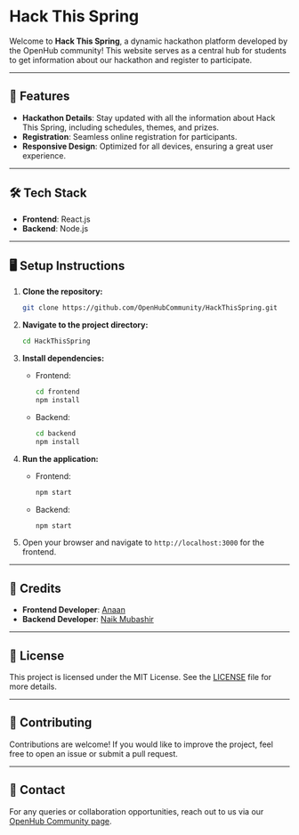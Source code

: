 # Hack This Spring

Welcome to **Hack This Spring**, a dynamic hackathon platform developed by the OpenHub community! This website serves as a central hub for students to get information about our hackathon and register to participate.

---

## 🚀 Features

- **Hackathon Details**: Stay updated with all the information about Hack This Spring, including schedules, themes, and prizes.
- **Registration**: Seamless online registration for participants.
- **Responsive Design**: Optimized for all devices, ensuring a great user experience.

---

## 🛠️ Tech Stack

- **Frontend**: React.js
- **Backend**: Node.js

---

## 🖥️ Setup Instructions

1. **Clone the repository:**
   ```bash
   git clone https://github.com/OpenHubCommunity/HackThisSpring.git
   ```

2. **Navigate to the project directory:**
   ```bash
   cd HackThisSpring
   ```

3. **Install dependencies:**
   - Frontend:
     ```bash
     cd frontend
     npm install
     ```
   - Backend:
     ```bash
     cd backend
     npm install
     ```

4. **Run the application:**
   - Frontend:
     ```bash
     npm start
     ```
   - Backend:
     ```bash
     npm start
     ```

5. Open your browser and navigate to `http://localhost:3000` for the frontend.

---

## 🌟 Credits

- **Frontend Developer**: [Anaan](https://github.com/Anan328)
- **Backend Developer**: [Naik Mubashir](https://github.com/naikmubashir)

---

## 📄 License

This project is licensed under the MIT License. See the [LICENSE](LICENSE) file for more details.

---

## 📝 Contributing

Contributions are welcome! If you would like to improve the project, feel free to open an issue or submit a pull request.

---

## 📧 Contact

For any queries or collaboration opportunities, reach out to us via our [OpenHub Community page](#).

